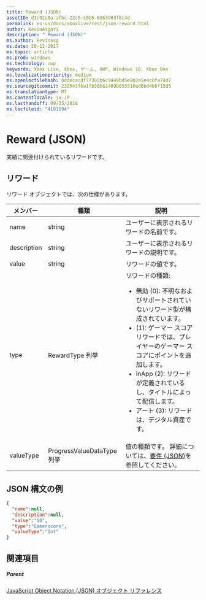 ```yaml
---
title: Reward (JSON)
assetID: d1c92e8a-afbc-22c5-c0b5-6063963f8c4d
permalink: en-us/docs/xboxlive/rest/json-reward.html
author: KevinAsgari
description: " Reward (JSON)"
ms.author: kevinasg
ms.date: 20-12-2017
ms.topic: article
ms.prod: windows
ms.technology: uwp
keywords: Xbox Live, Xbox, ゲーム, UWP, Windows 10, Xbox One
ms.localizationpriority: medium
ms.openlocfilehash: 0ddecacdf77305b6c9449bd5e903a5e4c0fa74d7
ms.sourcegitcommit: 232543fba1fb30bb1489b053310ed6bd4b8f15d5
ms.translationtype: MT
ms.contentlocale: ja-JP
ms.lasthandoff: 09/25/2018
ms.locfileid: "4181194"
---
```

# <a name="reward-json"></a>Reward (JSON)
実績に関連付けられているリワードです。
<a id="ID4EN"></a>


## <a name="reward"></a>リワード

リワード オブジェクトでは、次の仕様があります。

| メンバー| 種類| 説明|
| --- | --- | --- |
| name| string| ユーザーに表示されるリワードの名前です。|
| description| string| ユーザーに表示されるリワードの説明です。|
| value| string| リワードの値です。|
| type| RewardType 列挙| リワードの種類: <ul><li>無効 (0): 不明なおよびサポートされていないリワード型が構成されています。</li><li>(1): ゲーマー スコア リワードでは、プレイヤーのゲーマー スコアにポイントを追加します。</li><li>inApp (2): リワードが定義されているし、タイトルによって配信します。</li><li>アート (3): リワードは、デジタル資産です。</li></ul> | 
| valueType| ProgressValueDataType 列挙| 値の種類です。 詳細については、[要件 (JSON)](json-requirement.md)を参照してください。|

<a id="ID4EBD"></a>


## <a name="sample-json-syntax"></a>JSON 構文の例


```json
{
  "name":null,
  "description":null,
  "value":"10",
  "type":"Gamerscore",
  "valueType":"Int"
}

```


<a id="ID4EKD"></a>


## <a name="see-also"></a>関連項目

<a id="ID4EMD"></a>


##### <a name="parent"></a>Parent

[JavaScript Object Notation (JSON) オブジェクト リファレンス](atoc-xboxlivews-reference-json.md)
